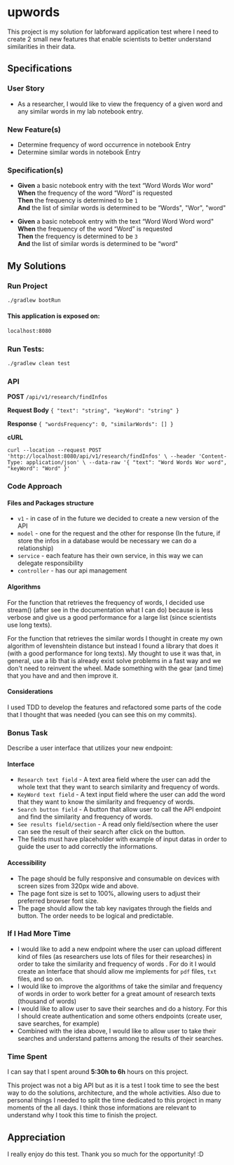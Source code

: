 # upwords
This project is my solution for labforward application test where I need to create 2 small new features that enable scientists to
better understand similarities in their data.

## Specifications

### User Story
* As a researcher, I would like to view the frequency of a given word and any similar
words in my lab notebook entry.

### New Feature(s)
* Determine frequency of word occurrence in notebook Entry
* Determine similar words in notebook Entry

### Specification(s)
* **Given** a basic notebook entry with the text “Word Words Wor word"\
**When** the frequency of the word “Word” is requested\
**Then** the frequency is determined to be `1`\
**And** the list of similar words is determined to be “Words", "Wor", "word"

* **Given** a basic notebook entry with the text “Word Word Word word"\
**When** the frequency of the word “Word” is requested\
**Then** the frequency is determined to be `3`\
**And** the list of similar words is determined to be “word"

## My Solutions


### Run Project
```bash
./gradlew bootRun
```

#### This application is exposed on:
```bash
localhost:8080
```
### Run Tests:
```bash
./gradlew clean test
```
### API

**POST** `/api/v1/research/findInfos`

**Request Body**
`{
    "text": "string",
    "keyWord": "string"
}`

**Response**
`{
    "wordsFrequency": 0,
    "similarWords": []
}`

**cURL**

`curl --location --request POST 'http://localhost:8080/api/v1/research/findInfos' \
--header 'Content-Type: application/json' \
--data-raw '{
    "text": "Word Words Wor word",
    "keyWord": "Word"
}'`



### Code Approach
#### Files and Packages structure 
* `v1` - in case of in the future we decided to create a new version of the API
* `model` - one for the request and the other for response (In the future, if store the infos in a database would be necessary we can do a relationship)
* `service` - each feature has their own service, in this way we can delegate responsibility
* `controller` - has our api management

#### Algorithms
For the function that retrieves the frequency of words, I decided use stream() (after see in the documentation what I can do) because is less verbose and give us a good performance for a large list (since scientists use long texts).

For the function that retrieves the similar words I thought in create my own algorithm of levenshtein distance but instead I found a library that does it (with a good performance for long texts). My thought to use it was that, in general, use a lib that is already exist solve problems in a fast way and we don't need to reinvent the wheel. Made something with the gear (and time) that you have and and then improve it.

#### Considerations
I used TDD to develop the features and refactored some parts of the code that I thought that was needed (you can see this on my commits).


### Bonus Task
Describe a user interface that utilizes your new endpoint:
#### Interface
* `Research text field` - A text area field where the user can add the whole text that they want to search similarity and frequency of words. 
* `KeyWord text field` - A text input field where the user can add the word that they want to know the similarity and frequency of words. 
* `Search button field` - A button that allow user to call the API endpoint and find the similarity and frequency of words.
* `See results field/section` - A read only field/section where the user can see the result of their search after click on the button.
* The fields must have placeholder with example of input datas in order to guide the user to add correctly the informations.

#### Accessibility
* The page should be fully responsive and consumable on devices with screen sizes from 320px wide and above.
* The page font size is set to 100%, allowing users to adjust their preferred browser font size.
* The page should allow the tab key navigates through the fields and button. The order needs to be logical and predictable.


### If I Had More Time
* I would like to add a new endpoint where the user can upload different kind of files (as researchers use lots of files for their researches) in order to take  the similarity and frequency of words . For do it I would create an Interface that should allow me implements for `pdf` files, `txt` files, and so on.
* I would like to improve the algorithms of take the similar and frequency of words in order to work better for a great amount of research texts (thousand of words)
* I would like to allow user to save their searches and do a history. For this I should create authentication and some others endpoints (create user, save searches, for example)
* Combined with the idea above, I would like to allow user to take their searches and understand patterns among the results of their searches.  

### Time Spent
I can say that I spent around **5:30h to 6h** hours on this project.

This project was not a big API but as it is a test I took time to see the best way to do the solutions, architecture, and the whole activities. Also due to personal things I needed to split the time dedicated to this project in many moments of the all days. I think those informations are relevant to understand why I took this time to finish the project.

## Appreciation

I really enjoy do this test. Thank you so much for the opportunity! :D